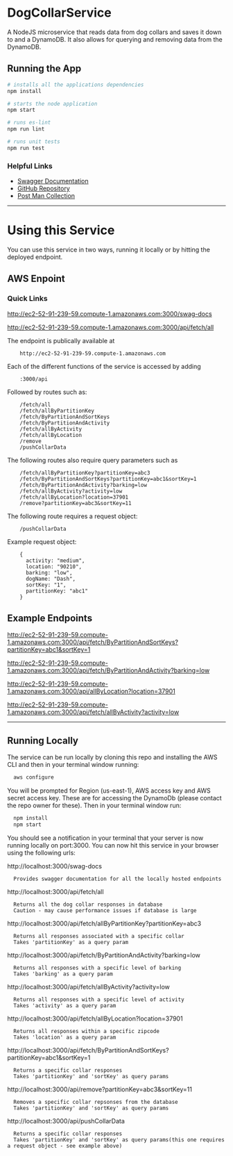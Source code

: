 # DogCollarService
A NodeJS microservice that reads data from dog collars and saves it down to and  a DynamoDB. It also allows for querying and removing data from the DynamoDB.

## Running the App
```bash
# installs all the applications dependencies
npm install
```
```bash
# starts the node application
npm start
```

```bash
# runs es-lint
npm run lint
```

```bash
# runs unit tests
npm run test
```

### Helpful Links
* [Swagger Documentation](http://ec2-52-91-239-59.compute-1.amazonaws.com:3000/swag-docs)
* [GitHub Repository](https://github.com/RoryConnolly/DogCollarService)
* [Post Man Collection](./documentation/DogCollar.postmanCollection.json)

-----

# Using this Service

You can use this service in two ways, running it locally or by hitting the deployed endpoint.

## AWS Enpoint

### Quick Links

http://ec2-52-91-239-59.compute-1.amazonaws.com:3000/swag-docs

http://ec2-52-91-239-59.compute-1.amazonaws.com:3000/api/fetch/all

The endpoint is publically available at

        http://ec2-52-91-239-59.compute-1.amazonaws.com

Each of the different functions of the service is accessed by adding

        :3000/api

Followed by routes such as:

        /fetch/all
        /fetch/allByPartitionKey
        /fetch/ByPartitionAndSortKeys
        /fetch/ByPartitionAndActivity
        /fetch/allByActivity
        /fetch/allByLocation
        /remove
        /pushCollarData


  The following routes also require query parameters such as

        /fetch/allByPartitionKey?partitionKey=abc3
        /fetch/ByPartitionAndSortKeys?partitionKey=abc1&sortKey=1
        /fetch/ByPartitionAndActivity?barking=low
        /fetch/allByActivity?activity=low
        /fetch/allByLocation?location=37901
        /remove?partitionKey=abc3&sortKey=11

  The following route requires a request object:

        /pushCollarData


  Example request object:

        {
          activity: "medium",
          location: "90210",
          barking: "low",
          dogName: "Dash",
          sortKey: "1",
          partitionKey: "abc1"
        }

## Example Endpoints

http://ec2-52-91-239-59.compute-1.amazonaws.com:3000/api/fetch/ByPartitionAndSortKeys?partitionKey=abc1&sortKey=1

http://ec2-52-91-239-59.compute-1.amazonaws.com:3000/api/fetch/ByPartitionAndActivity?barking=low

http://ec2-52-91-239-59.compute-1.amazonaws.com:3000/api/allByLocation?location=37901

http://ec2-52-91-239-59.compute-1.amazonaws.com:3000/api/fetch/allByActivity?activity=low

----------
## Running Locally

The service can be run locally by cloning this repo and installing the AWS CLI and then in your terminal window running:
```bash
  aws configure
```
You will be prompted for Region (us-east-1), AWS access key and AWS secret access key. These are for accessing the DynamoDb (please contact the repo owner for these).
Then in your terminal window run:

```bash
  npm install
  npm start
```

You should see a notification in your terminal that your server is now running locally on port:3000. You can now hit this service in your browser using the following urls:

http://localhost:3000/swag-docs   

      Provides swagger documentation for all the locally hosted endpoints

http://localhost:3000/api/fetch/all  

      Returns all the dog collar responses in database
      Caution - may cause performance issues if database is large

http://localhost:3000/api/fetch/allByPartitionKey?partitionKey=abc3   

      Returns all responses associated with a specific collar
      Takes 'partitionKey' as a query param

http://localhost:3000/api/fetch/ByPartitionAndActivity?barking=low  

      Returns all responses with a specific level of barking
      Takes 'barking' as a query param

http://localhost:3000/api/fetch/allByActivity?activity=low   

      Returns all responses with a specific level of activity
      Takes 'activity' as a query param

http://localhost:3000/api/fetch/allByLocation?location=37901  

      Returns all responses within a specific zipcode
      Takes 'location' as a query param

http://localhost:3000/api/fetch/ByPartitionAndSortKeys?partitionKey=abc1&sortKey=1  

      Returns a specific collar responses
      Takes 'partitionKey' and 'sortKey' as query params

http://localhost:3000/api/remove?partitionKey=abc3&sortKey=11  

      Removes a specific collar repsonses from the database
      Takes 'partitionKey' and 'sortKey' as query params

http://localhost:3000/api/pushCollarData  

      Returns a specific collar responses
      Takes 'partitionKey' and 'sortKey' as query params(this one requires a request object - see example above)



